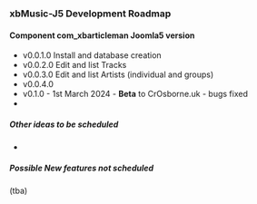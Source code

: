 ### xbMusic-J5 Development Roadmap

#### Component com_xbarticleman Joomla5 version

- v0.0.1.0 Install and database creation
- v0.0.2.0 Edit and list Tracks
- v0.0.3.0 Edit and list Artists (individual and groups)
- v0.0.4.0
- v0.1.0 - 1st March 2024 - **Beta** to CrOsborne.uk - bugs fixed
- 

##### Other ideas to be scheduled

- 



##### Possible New features not scheduled

(tba)

